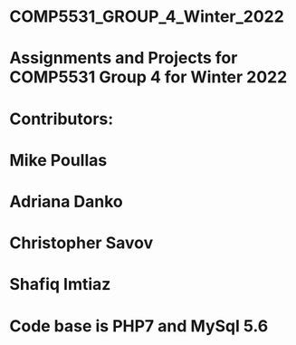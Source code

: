 # COMP5531_GROUP_4_Winter_2022
# Assignments and Projects for COMP5531 Group 4 for Winter 2022

# Contributors:
# Mike Poullas
# Adriana Danko
# Christopher Savov
# Shafiq Imtiaz

# Code base is PHP7 and MySql 5.6
